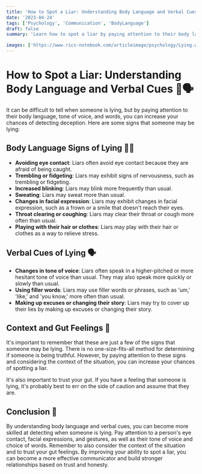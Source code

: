 ```yaml
---
title: 'How to Spot a Liar: Understanding Body Language and Verbal Cues 👀🗣️'
date: '2023-04-24'
tags: ['Psychology', 'Communication', 'BodyLanguage']
draft: false
summary: 'Learn how to spot a liar by paying attention to their body language, tone of voice, and words. By understanding these verbal and nonverbal cues, you can become more skilled at detecting when someone is lying. 👀🗣️'

images: ['https://www.rics-notebook.com/articleimage/psychology/Lying.webp']
---
```


# How to Spot a Liar: Understanding Body Language and Verbal Cues 👀🗣️

It can be difficult to tell when someone is lying, but by paying attention to
their body language, tone of voice, and words, you can increase your chances of
detecting deception. Here are some signs that someone may be lying:

## Body Language Signs of Lying 🕵️‍♀️

- **Avoiding eye contact**: Liars often avoid eye contact because they are
  afraid of being caught.
- **Trembling or fidgeting**: Liars may exhibit signs of nervousness, such as
  trembling or fidgeting.
- **Increased blinking**: Liars may blink more frequently than usual.
- **Sweating**: Liars may sweat more than usual.
- **Changes in facial expression**: Liars may exhibit changes in facial
  expression, such as a frown or a smile that doesn't reach their eyes.
- **Throat clearing or coughing**: Liars may clear their throat or cough more
  often than usual.
- **Playing with their hair or clothes**: Liars may play with their hair or
  clothes as a way to relieve stress.

## Verbal Cues of Lying 🗣️

- **Changes in tone of voice**: Liars often speak in a higher-pitched or more
  hesitant tone of voice than usual. They may also speak more quickly or slowly
  than usual.
- **Using filler words**: Liars may use filler words or phrases, such as 'um,'
  'like,' and 'you know,' more often than usual.
- **Making up excuses or changing their story**: Liars may try to cover up their
  lies by making up excuses or changing their story.

## Context and Gut Feelings 🤔

It's important to remember that these are just a few of the signs that someone
may be lying. There is no one-size-fits-all method for determining if someone is
being truthful. However, by paying attention to these signs and considering the
context of the situation, you can increase your chances of spotting a liar.

It's also important to trust your gut. If you have a feeling that someone is
lying, it's probably best to err on the side of caution and assume that they
are.

## Conclusion 🎉

By understanding body language and verbal cues, you can become more skilled at
detecting when someone is lying. Pay attention to a person's eye contact, facial
expressions, and gestures, as well as their tone of voice and choice of words.
Remember to also consider the context of the situation and to trust your gut
feelings. By improving your ability to spot a liar, you can become a more
effective communicator and build stronger relationships based on trust and
honesty.
